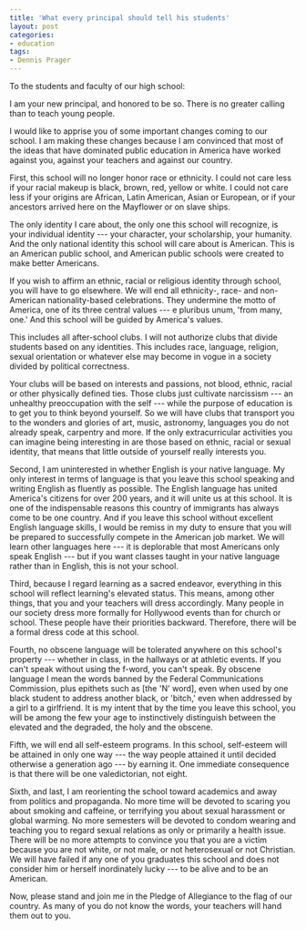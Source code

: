 ```yaml
---
title: 'What every principal should tell his students'
layout: post
categories:
- education
tags:
- Dennis Prager
---
```


To the students and faculty of our high school:

I am your new principal, and honored to be so. There is no greater calling than to teach young people.  
  
I would like to apprise you of some important changes coming to our school. I am making these changes because I am convinced that most of the ideas that have dominated public education in America have worked against you, against your teachers and against our country.

First, this school will no longer honor race or ethnicity. I could not care less if your racial makeup is black, brown, red, yellow or white. I could not care less if your origins are African, Latin American, Asian or European, or if your ancestors arrived here on the Mayflower or on slave ships.

The only identity I care about, the only one this school will recognize, is your individual identity --- your character, your scholarship, your humanity. And the only national identity this school will care about is American. This is an American public school, and American public schools were created to make better Americans.

If you wish to affirm an ethnic, racial or religious identity through school, you will have to go elsewhere. We will end all ethnicity-, race- and non-American nationality-based celebrations. They undermine the motto of America, one of its three central values --- e pluribus unum, 'from many, one.' And this school will be guided by America's values.

This includes all after-school clubs. I will not authorize clubs that divide students based on any identities. This includes race, language, religion, sexual orientation or whatever else may become in vogue in a society divided by political correctness.

Your clubs will be based on interests and passions, not blood, ethnic, racial or other physically defined ties. Those clubs just cultivate narcissism --- an unhealthy preoccupation with the self --- while the purpose of education is to get you to think beyond yourself. So we will have clubs that transport you to the wonders and glories of art, music, astronomy, languages you do not already speak, carpentry and more. If the only extracurricular activities you can imagine being interesting in are those based on ethnic, racial or sexual identity, that means that little outside of yourself really interests you.

Second, I am uninterested in whether English is your native language. My only interest in terms of language is that you leave this school speaking and writing English as fluently as possible. The English language has united America's citizens for over 200 years, and it will unite us at this school. It is one of the indispensable reasons this country of immigrants has always come to be one country. And if you leave this school without excellent English language skills, I would be remiss in my duty to ensure that you will be prepared to successfully compete in the American job market. We will learn other languages here --- it is deplorable that most Americans only speak English --- but if you want classes taught in your native language rather than in English, this is not your school.

Third, because I regard learning as a sacred endeavor, everything in this school will reflect learning's elevated status. This means, among other things, that you and your teachers will dress accordingly. Many people in our society dress more formally for Hollywood events than for church or school. These people have their priorities backward. Therefore, there will be a formal dress code at this school.

Fourth, no obscene language will be tolerated anywhere on this school's property --- whether in class, in the hallways or at athletic events. If you can't speak without using the f-word, you can't speak. By obscene language I mean the words banned by the Federal Communications Commission, plus epithets such as \[the 'N' word\], even when used by one black student to address another black, or 'bitch,' even when addressed by a girl to a girlfriend. It is my intent that by the time you leave this school, you will be among the few your age to instinctively distinguish between the elevated and the degraded, the holy and the obscene.

Fifth, we will end all self-esteem programs. In this school, self-esteem will be attained in only one way --- the way people attained it until decided otherwise a generation ago --- by earning it. One immediate consequence is that there will be one valedictorian, not eight.

Sixth, and last, I am reorienting the school toward academics and away from politics and propaganda. No more time will be devoted to scaring you about smoking and caffeine, or terrifying you about sexual harassment or global warming. No more semesters will be devoted to condom wearing and teaching you to regard sexual relations as only or primarily a health issue. There will be no more attempts to convince you that you are a victim because you are not white, or not male, or not heterosexual or not Christian. We will have failed if any one of you graduates this school and does not consider him or herself inordinately lucky --- to be alive and to be an American.

Now, please stand and join me in the Pledge of Allegiance to the flag of our country. As many of you do not know the words, your teachers will hand them out to you.